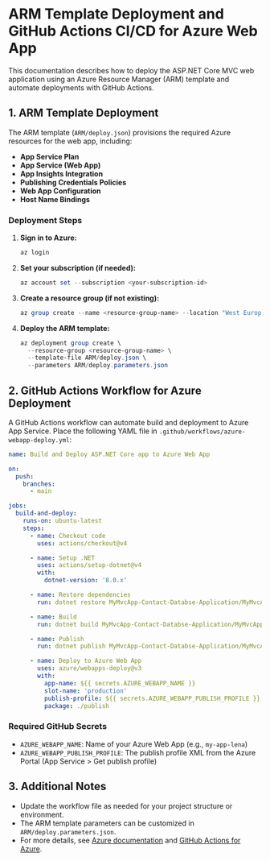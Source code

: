 # ARM Template Deployment and GitHub Actions CI/CD for Azure Web App

This documentation describes how to deploy the ASP.NET Core MVC web application using an Azure Resource Manager (ARM) template and automate deployments with GitHub Actions.

## 1. ARM Template Deployment

The ARM template (`ARM/deploy.json`) provisions the required Azure resources for the web app, including:
- **App Service Plan**
- **App Service (Web App)**
- **App Insights Integration**
- **Publishing Credentials Policies**
- **Web App Configuration**
- **Host Name Bindings**

### Deployment Steps

1. **Sign in to Azure:**
   ```powershell
   az login
   ```
2. **Set your subscription (if needed):**
   ```powershell
   az account set --subscription <your-subscription-id>
   ```
3. **Create a resource group (if not existing):**
   ```powershell
   az group create --name <resource-group-name> --location "West Europe"
   ```
4. **Deploy the ARM template:**
   ```powershell
   az deployment group create \
     --resource-group <resource-group-name> \
     --template-file ARM/deploy.json \
     --parameters ARM/deploy.parameters.json
   ```

## 2. GitHub Actions Workflow for Azure Deployment

A GitHub Actions workflow can automate build and deployment to Azure App Service. Place the following YAML file in `.github/workflows/azure-webapp-deploy.yml`:

```yaml
name: Build and Deploy ASP.NET Core app to Azure Web App

on:
  push:
    branches:
      - main

jobs:
  build-and-deploy:
    runs-on: ubuntu-latest
    steps:
      - name: Checkout code
        uses: actions/checkout@v4

      - name: Setup .NET
        uses: actions/setup-dotnet@v4
        with:
          dotnet-version: '8.0.x'

      - name: Restore dependencies
        run: dotnet restore MyMvcApp-Contact-Databse-Application/MyMvcApp.csproj

      - name: Build
        run: dotnet build MyMvcApp-Contact-Databse-Application/MyMvcApp.csproj --configuration Release --no-restore

      - name: Publish
        run: dotnet publish MyMvcApp-Contact-Databse-Application/MyMvcApp.csproj --configuration Release --output ./publish --no-build

      - name: Deploy to Azure Web App
        uses: azure/webapps-deploy@v3
        with:
          app-name: ${{ secrets.AZURE_WEBAPP_NAME }}
          slot-name: 'production'
          publish-profile: ${{ secrets.AZURE_WEBAPP_PUBLISH_PROFILE }}
          package: ./publish
```

### Required GitHub Secrets
- `AZURE_WEBAPP_NAME`: Name of your Azure Web App (e.g., `my-app-lena`)
- `AZURE_WEBAPP_PUBLISH_PROFILE`: The publish profile XML from the Azure Portal (App Service > Get publish profile)

## 3. Additional Notes
- Update the workflow file as needed for your project structure or environment.
- The ARM template parameters can be customized in `ARM/deploy.parameters.json`.
- For more details, see [Azure documentation](https://docs.microsoft.com/azure/azure-resource-manager/templates/overview) and [GitHub Actions for Azure](https://docs.microsoft.com/azure/app-service/deploy-github-actions).
